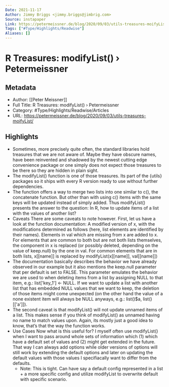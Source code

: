 ```yaml
---
Date: 2021-11-17
Author: Jimmy Briggs <jimmy.briggs@jimbrig.com>
Source: instapaper
Link: https://petermeissner.de/blog/2020/09/03/utils-treasures-moifyList/
Tags: ["#Type/Highlights/Readwise"]
Aliases: []
---
```

# R Treasures: modifyList() › Petermeissner

## Metadata
- Author: [[Peter Meissner]]
- Full Title: R Treasures: modifyList() › Petermeissner
- Category: #Type/Highlights/Readwise/Articles
- URL: https://petermeissner.de/blog/2020/09/03/utils-treasures-moifyList/

## Highlights
- Sometimes, more precisely quite often, the standard libraries hold treasures that we are not aware of. Maybe they have obscure names, have been reinvented and shadowed by the newest cutting edge convenience package or one simply does not expect those treasures to be there so they are hidden in plain sight.
- The modifyList() function is one of those treasures. Its part of the {utils} packages so it ships with every R version ready to use without further dependencies.
- The function offers a way to merge two lists into one similar to c(), the concatenate function. But other than with using c() items with the same keys will be updated instead of simply added. Thus modifyList() presents the answer to the question:
  In R, how to update items of a list with the values of another list?
- Caveats
  There are some caveats to note however. First, let us have a look at the function documentation:
  A modified version of x, with the modifications determined as follows (here, list elements are identified by their names). Elements in val which are missing from x are added to x. For elements that are common to both but are not both lists themselves, the component in x is replaced (or possibly deleted, depending on the value of keep.null) by the one in val. For common elements that are in both lists, x[[name]] is replaced by modifyList(x[[name]], val[[name]])
- The documentation basically describes the behavior we have already observed in our example but it also mentions the keep.null parameter that per default is set to FALSE. This parameter emulates the behavior we are used to when deleting items from a list by assigning NULL to that item, e.g.: list['key_1'] <- NULL. If we want to update a list with another list that has embedded NULL values that we want to keep, the deletion of those items might come unexpected (on the other hand the value of a none existent item will always be NULL anyways, e.g.: list()$a, list()[['a']]).
- The second caveat is that modifyList() will not update unnamed items of a list. This makes sense if you think of modifyList() as unnamed having no name to match values upon. Again, its mostly just a good idea to know, that’s that the way the function works.
- Use Cases
  Now what is this useful for? I myself often use modifyList() when I want to pass around whole sets of information which
  (1) which have a default set of values and (2) might get extended in the future.
  That way I can always add options while older versions of options will still work by extending the default options and later on updating the default values with those values I specifiacally want to differ from the defaults.
    - Note: This is tight. Can have say a default config represented in a list + a more specific config and utilize modifyList to overwrite default with specific scenario.
